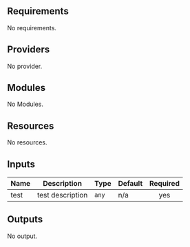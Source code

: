 <!-- BEGINNING OF PRE-COMMIT-TERRAFORM DOCS HOOK -->
## Requirements

No requirements.

## Providers

No provider.

## Modules

No Modules.

## Resources

No resources.

## Inputs

| Name | Description | Type | Default | Required |
|------|-------------|------|---------|:--------:|
| test | test description | `any` | n/a | yes |

## Outputs

No output.

<!-- END OF PRE-COMMIT-TERRAFORM DOCS HOOK -->
